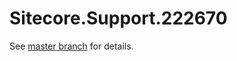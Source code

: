 # Sitecore.Support.222670

See [master branch](https://github.com/sitecoresupport/Sitecore.Support.222670) for details.